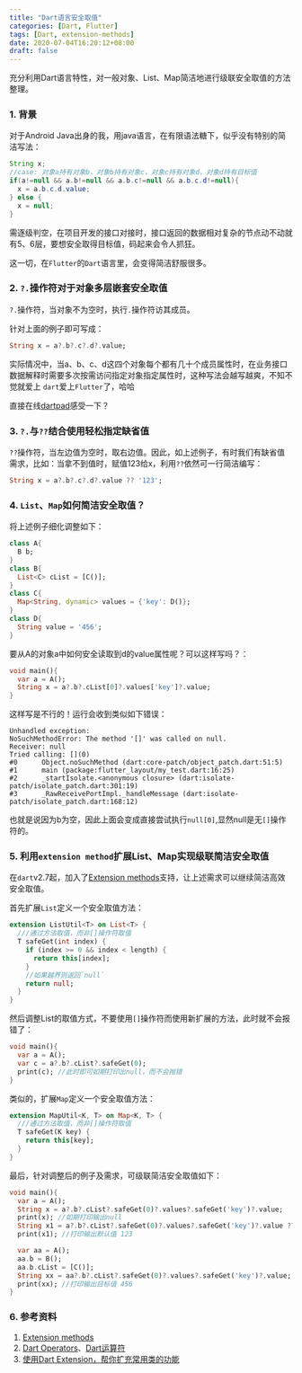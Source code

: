 ```yaml
---
title: "Dart语言安全取值"
categories: [Dart, Flutter]
tags: [Dart, extension-methods]
date: 2020-07-04T16:20:12+08:00
draft: false
---
```


充分利用Dart语言特性，对一般对象、List、Map简洁地进行级联安全取值的方法整理。

### 1. 背景

对于Android Java出身的我，用java语言，在有限语法糖下，似乎没有特别的简洁写法：

```java
String x;
//case: 对象a持有对象b，对象b持有对象c，对象c持有对象d，对象d持有目标值
if(a!=null && a.b!=null && a.b.c!=null && a.b.c.d!=null){
  x = a.b.c.d.value;
} else {
  x = null;
}
```

需逐级判空，在项目开发的接口对接时，接口返回的数据相对复杂的节点动不动就有5、6层，要想安全取得目标值，码起来会令人抓狂。

这一切，在`Flutter`的`Dart`语言里，会变得简洁舒服很多。

### 2. `?.`操作符对于对象多层嵌套安全取值

`?.`操作符，当对象不为空时，执行`.`操作符访其成员。

针对上面的例子即可写成：

```dart
String x = a?.b?.c?.d?.value;
```

实际情况中，当a、b、c、d这四个对象每个都有几十个成员属性时，在业务接口数据解释时需要多次按需访问指定对象指定属性时，这种写法会越写越爽，不知不觉就爱上 `dart`爱上`Flutter`了，哈哈

直接在线[dartpad](https://dartpad.cn/)感受一下？

### 3. `?.`与`??`结合使用轻松指定缺省值

`??`操作符，当左边值为空时，取右边值。因此，如上述例子，有时我们有缺省值需求，比如：当拿不到值时，赋值123给x，利用`??`依然可一行简洁编写：

```dart
String x = a?.b?.c?.d?.value ?? '123';
```

### 4. `List`、`Map`如何简洁安全取值？

将上述例子细化调整如下：

```dart
class A{
  B b;
}
class B{
  List<C> cList = [C()];
}
class C{
  Map<String, dynamic> values = {'key': D()};
}
class D{
  String value = '456';
}
```

要从A的对象a中如何安全读取到d的value属性呢？可以这样写吗？：

```dart
void main(){
  var a = A();
  String x = a?.b?.cList[0]?.values['key']?.value;
}
```

这样写是不行的！运行会收到类似如下错误：

```shell
Unhandled exception:
NoSuchMethodError: The method '[]' was called on null.
Receiver: null
Tried calling: [](0)
#0      Object.noSuchMethod (dart:core-patch/object_patch.dart:51:5)
#1      main (package:flutter_layout/my_test.dart:16:25)
#2      _startIsolate.<anonymous closure> (dart:isolate-patch/isolate_patch.dart:301:19)
#3      _RawReceivePortImpl._handleMessage (dart:isolate-patch/isolate_patch.dart:168:12)
```

也就是说因为b为空，因此上面会变成直接尝试执行`null[0]`,显然null是无`[]`操作符的。

### 5. 利用`extension method`扩展List、Map实现级联简洁安全取值

在`dart`v2.7起，加入了[Extension methods](https://dart.dev/guides/language/extension-methods)支持，让上述需求可以继续简洁高效安全取值。

首先扩展`List`定义一个安全取值方法：

```dart
extension ListUtil<T> on List<T> {
  ///通过方法取值，而非[]操作符取值
  T safeGet(int index) {
    if (index >= 0 && index < length) {
      return this[index];
    }
    //如果越界则返回`null`
    return null;
  }
}
```

然后调整List的取值方式，不要使用`[]`操作符而使用新扩展的方法，此时就不会报错了：

```dart
void main(){
  var a = A();
  var c = a?.b?.cList?.safeGet(0);
  print(c); //此时即可如期打印出null，而不会抛错
}
```

类似的，扩展`Map`定义一个安全取值方法：

```dart
extension MapUtil<K, T> on Map<K, T> {
  ///通过方法取值，而非[]操作符取值
  T safeGet(K key) {
    return this[key];
  }
}
```

最后，针对调整后的例子及需求，可级联简洁安全取值如下：

```dart
void main(){
  var a = A();
  String x = a?.b?.cList?.safeGet(0)?.values?.safeGet('key')?.value;
  print(x); //如期打印输出null
  String x1 = a?.b?.cList?.safeGet(0)?.values?.safeGet('key')?.value ?? '123';
  print(x1); //打印输出默认值 123

  var aa = A();
  aa.b = B();
  aa.b.cList = [C()];
  String xx = aa?.b?.cList?.safeGet(0)?.values?.safeGet('key')?.value;
  print(xx); //打印输出目标值 456
}
```

### 6. 参考资料

1. [Extension methods](https://dart.dev/guides/language/extension-methods)
2. [Dart Operators](https://dart.dev/guides/language/language-tour#operators)、[Dart运算符](https://www.dartcn.com/guides/language/language-tour#运算符)
3. [使用Dart Extension，帮你扩充常用类的功能](https://blog.csdn.net/weixin_39649693/article/details/103618693)

